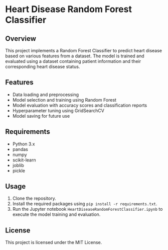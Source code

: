 # Heart Disease Random Forest Classifier

## Overview

This project implements a Random Forest Classifier to predict heart disease based on various features from a dataset. The model is trained and evaluated using a dataset containing patient information and their corresponding heart disease status.

## Features

- Data loading and preprocessing
- Model selection and training using Random Forest
- Model evaluation with accuracy scores and classification reports
- Hyperparameter tuning using GridSearchCV
- Model saving for future use

## Requirements

- Python 3.x
- pandas
- numpy
- scikit-learn
- joblib
- pickle

## Usage

1. Clone the repository.
2. Install the required packages using `pip install -r requirements.txt`.
3. Run the Jupyter notebook `HeartDiseaseRandomForestClassifier.ipynb` to execute the model training and evaluation.

## License

This project is licensed under the MIT License.
